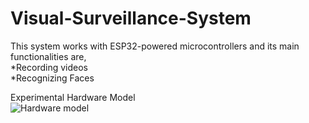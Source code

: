 # Visual-Surveillance-System
This system works with ESP32-powered microcontrollers and its main functionalities are, <br/>
*Recording videos <br/>
*Recognizing Faces <br/>

Experimental Hardware Model <br/>
![Hardware model](./20250126_190506.jpg)
